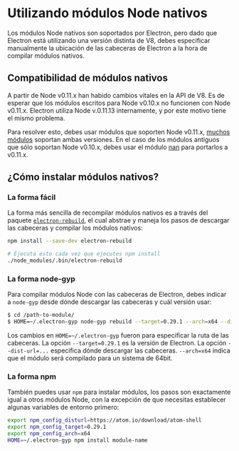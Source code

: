 # Utilizando módulos Node nativos

Los módulos Node nativos son soportados por Electron, pero dado que Electron
está utilizando una versión distinta de V8, debes especificar manualmente la 
ubicación de las cabeceras de Electron a la hora de compilar módulos nativos.

## Compatibilidad de módulos nativos

A partir de Node v0.11.x han habido cambios vitales en la API de V8.
Es de esperar que los módulos escritos para Node v0.10.x no funcionen con Node v0.11.x.
Electron utiliza Node v.0.11.13 internamente, y por este motivo tiene el mismo problema.

Para resolver esto, debes usar módulos que soporten Node v0.11.x,
[muchos módulos](https://www.npmjs.org/browse/depended/nan) soportan ambas versiones.
En el caso de los módulos antiguos que sólo soportan Node v0.10.x, debes usar el módulo
[nan](https://github.com/rvagg/nan) para portarlos a v0.11.x.

## ¿Cómo instalar módulos nativos?

### La forma fácil

La forma más sencilla de recompilar módulos nativos es a través del paquete 
[`electron-rebuild`](https://github.com/paulcbetts/electron-rebuild), 
el cual abstrae y maneja los pasos de descargar las cabeceras y compilar los módulos nativos:

```sh
npm install --save-dev electron-rebuild

# Ejecuta esto cada vez que ejecutes npm install
./node_modules/.bin/electron-rebuild
```

### La forma node-gyp

Para compilar módulos Node con las cabeceras de Electron, debes indicar a `node-gyp`
desde dónde descargar las cabeceras y cuál versión usar:

```bash
$ cd /path-to-module/
$ HOME=~/.electron-gyp node-gyp rebuild --target=0.29.1 --arch=x64 --dist-url=https://atom.io/download/atom-shell
```

Los cambios en `HOME=~/.electron-gyp` fueron para especificar la ruta de las cabeceras.
La opción `--target=0.29.1` es la versión de Electron. La opción `--dist-url=...` especifica
dónde descargar las cabeceras. `--arch=x64` indica que el módulo será compilado para un sistema de 64bit.

### La forma npm

También puedes usar `npm` para instalar módulos, los pasos son exactamente igual a otros módulos Node,
con la excepción de que necesitas establecer algunas variables de entorno primero:

```bash
export npm_config_disturl=https://atom.io/download/atom-shell
export npm_config_target=0.29.1
export npm_config_arch=x64
HOME=~/.electron-gyp npm install module-name
```
